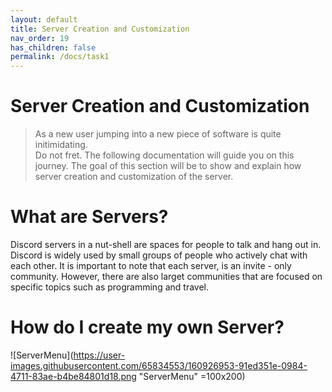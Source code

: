 ```yaml
---
layout: default
title: Server Creation and Customization
nav_order: 19
has_children: false
permalink: /docs/task1
---
```


# Server Creation and Customization
>As a new user jumping into a new piece of software is quite initimidating.<br /> 
>Do not fret. The following documentation will guide you on this journey.
>The goal of this section will be to show and explain how server creation and customization of the server.


# What are Servers?
Discord servers in a nut-shell are spaces for people to talk and hang out in. Discord is widely used by small groups of people who actively chat with each other. It is important to note that each server, is an invite - only community. However, there are also larget communities that are focused on specific topics such as programming and travel.

# How do I create my own Server?

![ServerMenu](https://user-images.githubusercontent.com/65834553/160926953-91ed351e-0984-4711-83ae-b4be84801d18.png "ServerMenu" =100x200)
